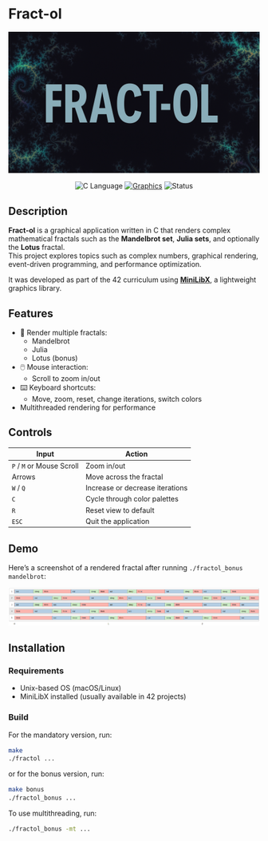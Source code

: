 # Fract-ol

<div align=center>

![Banner](./assets/banner.png)

![C Language](https://img.shields.io/badge/Language-C-000000?style=flat&logo=c)
[![Graphics](https://img.shields.io/badge/Graphics-MiniLibX-blue)](https://github.com/42Paris/minilibx-linux)
![Status](https://img.shields.io/badge/Status-Completed-brightgreen)

</div>

## Description

**Fract-ol** is a graphical application written in C that renders complex mathematical fractals such as the **Mandelbrot set**, **Julia sets**, and optionally the **Lotus** fractal.  
This project explores topics such as complex numbers, graphical rendering, event-driven programming, and performance optimization.

It was developed as part of the 42 curriculum using [**MiniLibX**](https://github.com/42Paris/minilibx-linux), a lightweight graphics library.

## Features

- 🧠 Render multiple fractals:
  - Mandelbrot
  - Julia
  - Lotus (bonus)
- 🖱️ Mouse interaction:
  - Scroll to zoom in/out
- ⌨️ Keyboard shortcuts:
  - Move, zoom, reset, change iterations, switch colors
- Multithreaded rendering for performance

## Controls

| Input                     | Action                                   |
|---------------------------|------------------------------------------|
| `P` / `M` or Mouse Scroll | Zoom in/out                              |
| Arrows                    | Move across the fractal                  |
| `W` / `Q`                 | Increase or decrease iterations          |
| `C`                       | Cycle through color palettes             |
| `R`                       | Reset view to default                    |
| `ESC`                     | Quit the application                     |

## Demo

Here’s a screenshot of a rendered fractal after running `./fractol_bonus mandelbrot`:

![Fractal Screenshot](./assets/demo.png)

## Installation

### Requirements

- Unix-based OS (macOS/Linux)
- MiniLibX installed (usually available in 42 projects)

### Build

For the mandatory version, run:
```bash
make
./fractol ...
```
or for the bonus version, run:
```bash
make bonus
./fractol_bonus ...
```

To use multithreading, run:
```bash
./fractol_bonus -mt ...
```
